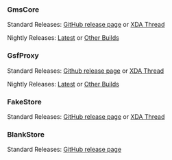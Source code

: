 ### GmsCore
Standard Releases: [GitHub release page](https://github.com/microg/android_packages_apps_GmsCore/releases) or [XDA Thread](http://forum.xda-developers.com/android/apps-games/app-microg-gmscore-floss-play-services-t3217616)

Nightly Releases: [Latest](http://files.brnmod.rocks/apps/GmsCore/Latest/play-services-core-debug.apk) or [Other Builds](http://files.brnmod.rocks/apps/GmsCore/)

### GsfProxy
Standard Releases: [Github release page](https://github.com/microg/android_packages_apps_GsfProxy/releases) or [XDA Thread](http://forum.xda-developers.com/android/apps-games/app-microg-gmscore-floss-play-services-t3217616)

Nightly Releases: [Latest](http://files.brnmod.rocks/apps/GsfProxy/Latest/play-services-core-debug.apk) or [Other Builds](http://files.brnmod.rocks/apps/GsfProxy/)

### FakeStore
Standard Releases: [GitHub release page](https://github.com/microg/android_packages_apps_FakeStore/releases) or [XDA Thread](http://forum.xda-developers.com/android/apps-games/app-microg-gmscore-floss-play-services-t3217616)

### BlankStore
Standard Releases: [GitHub release page](https://github.com/mar-v-in/BlankStore/releases)
